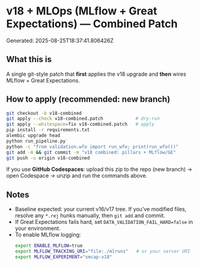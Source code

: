 # v18 + MLOps (MLflow + Great Expectations) — Combined Patch
Generated: 2025-08-25T18:37:41.806426Z

## What this is
A single git-style patch that **first** applies the v18 upgrade and **then** wires MLflow + Great Expectations.

## How to apply (recommended: new branch)
```bash
git checkout -b v18-combined
git apply --check v18-combined.patch            # dry-run
git apply --whitespace=fix v18-combined.patch   # apply
pip install -r requirements.txt
alembic upgrade head
python run_pipeline.py
python -c "from validation.wfo import run_wfo; print(run_wfo())"
git add -A && git commit -m "v18 combined: pillars + MLflow/GE"
git push -u origin v18-combined
```
If you use **GitHub Codespaces**: upload this zip to the repo (new branch) → open Codespace → unzip and run the commands above.

## Notes
- Baseline expected: your current v16/v17 tree. If you’ve modified files, resolve any `*.rej` hunks manually, then `git add` and commit.
- If Great Expectations fails hard, set `DATA_VALIDATION_FAIL_HARD=false` in your environment.
- To enable MLflow logging:
  ```bash
  export ENABLE_MLFLOW=true
  export MLFLOW_TRACKING_URI="file:./mlruns"   # or your server URI
  export MLFLOW_EXPERIMENT="smcap-v18"
  ```
